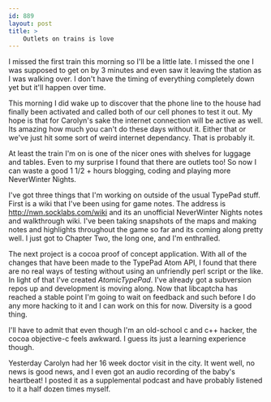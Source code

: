 ```yaml
---
id: 889
layout: post
title: >
    Outlets on trains is love
---
```


I missed the first train this morning so I'll be a little late. I missed the one I was supposed to get on by 3 minutes and even saw it leaving the station as I was walking over. I don't have the timing of everything completely down yet but it'll happen over time.

This morning I did wake up to discover that the phone line to the house had finally been activated and called both of our cell phones to test it out. My hope is that for Carolyn's sake the internet connection will be active as well. Its amazing how much you can't do these days without it. Either that or we've just hit some sort of weird internet dependancy. That is probably it.

At least the train I'm on is one of the nicer ones with shelves for luggage and tables. Even to my surprise I found that there are outlets too! So now I can waste a good 1 1/2 + hours blogging, coding and playing more NeverWinter Nights.

I've got three things that I'm working on outside of the usual TypePad stuff. First is a wiki that I've been using for game notes. The address is <a href="http://nwn.socklabs.com/wiki">http://nwn.socklabs.com/wiki</a> and its an unofficial NeverWinter Nights notes and walkthrough wiki. I've been taking snapshots of the maps and making notes and highlights throughout the game so far and its coming along pretty well. I just got to Chapter Two, the long one, and I'm enthralled.

The next project is a cocoa proof of concept application. With all of the changes that have been made to the TypePad Atom API, I found that there are no real ways of testing without using an unfriendly perl script or the like. In light of that I've created <em>AtomicTypePad</em>. I've already got a subversion repos up and development is moving along. Now that libcaptcha has reached a stable point I'm going to wait on feedback and such before I do any more hacking to it and I can work on this for now. Diversity is a good thing.

I'll have to admit that even though I'm an old-school c and c++ hacker, the cocoa objective-c feels awkward. I guess its just a learning experience though.

Yesterday Carolyn had her 16 week doctor visit in the city. It went well, no news is good news, and I even got an audio recording of the baby's heartbeat! I posted it as a supplemental podcast and have probably listened to it a half dozen times myself.
